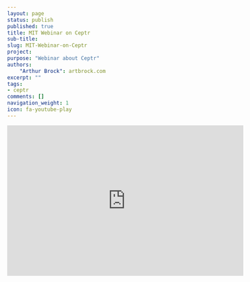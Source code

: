 ```yaml
---
layout: page
status: publish
published: true
title: MIT Webinar on Ceptr
sub-title:
slug: MIT-Webinar-on-Ceptr
project:
purpose: "Webinar about Ceptr"
authors:
    "Arthur Brock": artbrock.com
excerpt: ""
tags:
- ceptr
comments: []
navigation_weight: 1
icon: fa-youtube-play
---
```

<p><iframe allowfullscreen="" frameborder="0" height="350" src="https://www.youtube.com/embed/3Db-8lD1lNA" width="550"></iframe></p>
